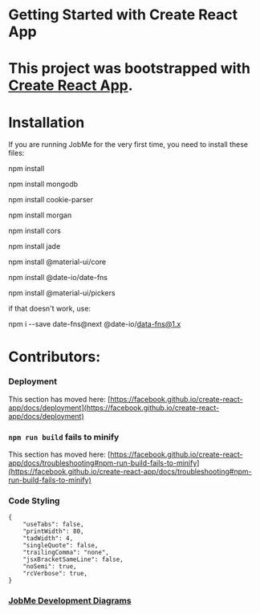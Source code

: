 # Getting Started with Create React App

This project was bootstrapped with [Create React App](https://github.com/facebook/create-react-app).
=======
# Installation

If you are running JobMe for the very first time, you need to install these files:

npm install

npm install mongodb

npm install cookie-parser

npm install morgan

npm install cors

npm install jade

npm install @material-ui/core


npm install @date-io/date-fns

npm install @material-ui/pickers

if that doesn't work, use:

npm i --save date-fns@next @date-io/data-fns@1.x

# Contributors:

### Deployment

This section has moved here: [https://facebook.github.io/create-react-app/docs/deployment](https://facebook.github.io/create-react-app/docs/deployment)

### `npm run build` fails to minify

This section has moved here: [https://facebook.github.io/create-react-app/docs/troubleshooting#npm-run-build-fails-to-minify](https://facebook.github.io/create-react-app/docs/troubleshooting#npm-run-build-fails-to-minify)

### Code Styling

```
{
    "useTabs": false,
    "printWidth": 80,
    "tadWidth": 4,
    "singleQuote": false,
    "trailingComma": "none",
    "jsxBracketSameLine": false,
    "noSemi": true,
    "rcVerbose": true,
}
```

### [JobMe Development Diagrams](Diagrams)
